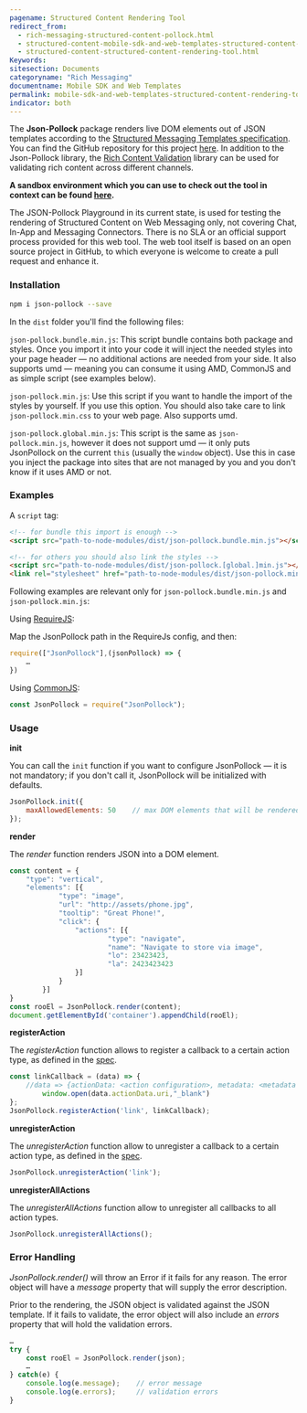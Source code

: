 ```yaml
---
pagename: Structured Content Rendering Tool
redirect_from:
  - rich-messaging-structured-content-pollock.html
  - structured-content-mobile-sdk-and-web-templates-structured-content-rendering-tool.html
  - structured-content-structured-content-rendering-tool.html
Keywords:
sitesection: Documents
categoryname: "Rich Messaging"
documentname: Mobile SDK and Web Templates
permalink: mobile-sdk-and-web-templates-structured-content-rendering-tool.html
indicator: both
---
```


The **Json-Pollock** package renders live DOM elements out of JSON templates according to the [Structured Messaging Templates specification](rich-messaging-structured-content-card.html). You can find the GitHub repository for this project [here](https://github.com/LivePersonInc/json-pollock). In addition to the Json-Pollock library, the [Rich Content Validation](https://github.com/LivePersonInc/rich-content-validator) library can be used for validating rich content across different channels. 

**A sandbox environment which you can use to check out the tool in context can be found [here](https://livepersoninc.github.io/json-pollock/editor/).**

<div class="note">The JSON-Pollock Playground in its current state, is used for testing the rendering of Structured Content on Web Messaging only, not covering Chat, In-App and Messaging Connectors. There is no SLA or an official support process provided for this web tool. The web tool itself is based on an open source project in GitHub, to which everyone is welcome to create a pull request and enhance it.</div>

### Installation

```sh
npm i json-pollock --save
```

In the `dist` folder you'll find the following files:

`json-pollock.bundle.min.js`: This script bundle contains both package and styles. Once you import it into your code it will inject the needed styles into your page header — no additional actions are needed from your side. It also supports umd — meaning you can consume it using AMD, CommonJS and as simple script (see examples below).

`json-pollock.min.js`: Use this script if you want to handle the import of the styles by yourself. If you use this option. You should also take care to link `json-pollock.min.css` to your web page. Also supports umd.

`json-pollock.global.min.js`: This script is the same as `json-pollock.min.js`, however it does not support umd — it only puts JsonPollock on the current `this` (usually the `window` object). Use this in case you inject the package into sites that are not managed by you and you don't know if it uses AMD or not.

### Examples

A `script` tag:

```html
<!-- for bundle this import is enough -->
<script src="path-to-node-modules/dist/json-pollock.bundle.min.js"></script>

<!-- for others you should also link the styles -->
<script src="path-to-node-modules/dist/json-pollock.[global.]min.js"></script>
<link rel="stylesheet" href="path-to-node-modules/dist/json-pollock.min.css">
```

Following examples are relevant only for `json-pollock.bundle.min.js` and `json-pollock.min.js`:

Using [RequireJS](https://requirejs.org/):

Map the JsonPollock path in the RequireJs config, and then:

```javascript
require(["JsonPollock"],(jsonPollock) => {
    …
})
```

Using [CommonJS](https://requirejs.org/docs/commonjs.html):

```javascript
const JsonPollock = require("JsonPollock");
```

### Usage

**init**

You can call the `init` function if you want to configure JsonPollock — it is not mandatory; if you don't call it, JsonPollock will be initialized with defaults.

```javascript
JsonPollock.init({
	maxAllowedElements: 50    // max DOM elements that will be rendered, other elements will be ignored, default is 50.
});
```

**render**

The *render* function renders JSON into a DOM element.

```javascript
const content = {
	"type": "vertical",
	"elements": [{
        	"type": "image",
        	"url": "http://assets/phone.jpg",
        	"tooltip": "Great Phone!",
        	"click": {
          		"actions": [{
            			"type": "navigate",
            			"name": "Navigate to store via image",
            			"lo": 23423423,
            			"la": 2423423423
          		}]
        	}
      	}]
}
const rooEl = JsonPollock.render(content);
document.getElementById('container').appendChild(rooEl);
```

**registerAction**

The *registerAction* function allows to register a callback to a certain action type, as defined in the [spec](rich-messaging-structured-content-card.html).

```javascript
const linkCallback = (data) => {
	//data => {actionData: <action configuration>, metadata: <metadata configuration, if given>}
    	window.open(data.actionData.uri,"_blank")
};
JsonPollock.registerAction('link', linkCallback);
```

**unregisterAction**

The *unregisterAction* function allow to unregister a callback to a certain action type, as defined in the [spec](rich-messaging-structured-content-card.html).

```javascript
JsonPollock.unregisterAction('link');
```

**unregisterAllActions**

The *unregisterAllActions* function allow to unregister all callbacks to all action types.

```javascript
JsonPollock.unregisterAllActions();
```

### Error Handling

*JsonPollock.render()* will throw an Error if it fails for any reason. The error object will have a *message* property that will supply the error description.

Prior to the rendering, the JSON object is validated against the JSON template. If it fails to validate, the error object will also include an *errors* property that will hold the validation errors.

```javascript
…
try {
    const rooEl = JsonPollock.render(json);
    …
} catch(e) {
	console.log(e.message);    // error message
	console.log(e.errors);     // validation errors
}
```
